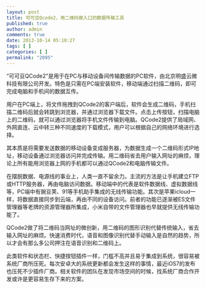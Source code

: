 ```yaml
---
layout: post
title: 可可豆Qcode2，用二维码做入口的数据传输工具
published: true
author: admin
comments: true
date: 2013-10-14 05:10:27
tags: [ ]
categories: [ ]
permalink: "2095"
---
```

“可可豆QCode2”是用于在PC与移动设备间传输数据的PC软件，由北京明盛云微科技有限公司开发。特色是只需在PC端安装软件，移动端通过扫描二维码，即可完成电脑和手机间的数据互传。

用户在PC端上，将文件拖拽到QCode2的客户端后，软件会生成二维码，手机扫描二维码后就会转跳到浏览器，并通过浏览器下载文件。点击上传按钮，扫描电脑上的二维码，就可以通过浏览器将手机文件传输到电脑。QCode2提供了局域网、外网直连、云中转三种不同速度的下载模式，用户可以根据自己的网络环境进行选择。

其本质是将需要发送数据的移动设备变成服务器，为数据生成一个二维码形式IP地址，移动设备通过浏览器访问并完成传输。用二维码省去用户输入网址的麻烦，理论上所有能用浏览器上网的手机都可以通过QCode2和电脑传输文件。

在摆脱数据、电源线的事业上，人类一直不留余力。主流的方法是让手机建立FTP或HTTP服务器，再由电脑访问数据。移动端中的代表是软件数据线、虚拟数据线等，PC端中有豌豆荚、91等手机助手集成的无线传输功能。其次是苹果icloud一样，将数据直接同步到云端，再由不同的设备访问。前者的功能已逐渐被ES文件管理器等老牌的资源管理器所集成，小米自带的文件管理器也早就提供无线传输功能了。

QCode2做了将二维码当网址的微创新，用二维码的图形识别代替传统输入，省去输入网址的麻烦。快速消费时代，语音和图像识别代替手动输入是自然的趋势，所以才会有那么多公司押注在语音识别和二维码上。

此类软件和状态栏、快捷按钮插件一样，门槛不高并且易于集成到系统，很容易被系统厂商所压死。每次安卓大的系统更新都会发生这样的事情，最近iOS7的发布也压死不少插件厂商。相关软件的团队在发现市场空间的时候，找系统厂商合作开发或许是更容易生存下来的方案。

&nbsp;